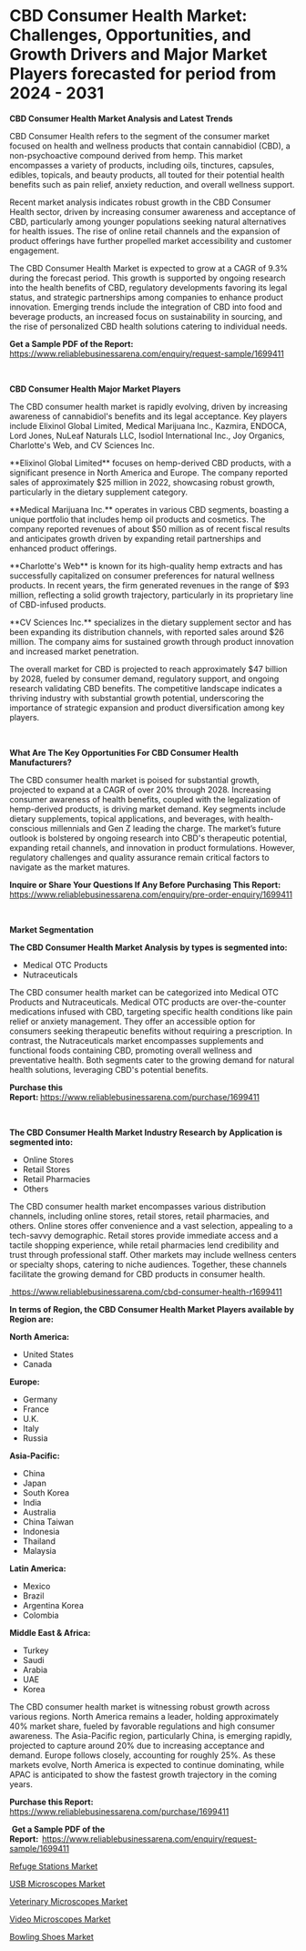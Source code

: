 <p><h1>CBD Consumer Health Market: Challenges, Opportunities, and Growth Drivers and Major Market Players forecasted for period from 2024 - 2031</h1></p><p><strong>CBD Consumer Health Market Analysis and Latest Trends</strong></p>
<p><p>CBD Consumer Health refers to the segment of the consumer market focused on health and wellness products that contain cannabidiol (CBD), a non-psychoactive compound derived from hemp. This market encompasses a variety of products, including oils, tinctures, capsules, edibles, topicals, and beauty products, all touted for their potential health benefits such as pain relief, anxiety reduction, and overall wellness support.</p><p>Recent market analysis indicates robust growth in the CBD Consumer Health sector, driven by increasing consumer awareness and acceptance of CBD, particularly among younger populations seeking natural alternatives for health issues. The rise of online retail channels and the expansion of product offerings have further propelled market accessibility and customer engagement.</p><p>The CBD Consumer Health Market is expected to grow at a CAGR of 9.3% during the forecast period. This growth is supported by ongoing research into the health benefits of CBD, regulatory developments favoring its legal status, and strategic partnerships among companies to enhance product innovation. Emerging trends include the integration of CBD into food and beverage products, an increased focus on sustainability in sourcing, and the rise of personalized CBD health solutions catering to individual needs.</p></p>
<p><strong>Get a Sample PDF of the Report:&nbsp;</strong> <a href="https://www.reliablebusinessarena.com/enquiry/request-sample/1699411?utm_campaign=1399&utm_medium=2&utm_source=Github&utm_content=ia&utm_term=20102024&utm_id=cbd-consumer-health">https://www.reliablebusinessarena.com/enquiry/request-sample/1699411</a></p>
<p>&nbsp;</p>
<p><strong>CBD Consumer Health Major Market Players</strong></p>
<p><p>The CBD consumer health market is rapidly evolving, driven by increasing awareness of cannabidiol's benefits and its legal acceptance. Key players include Elixinol Global Limited, Medical Marijuana Inc., Kazmira, ENDOCA, Lord Jones, NuLeaf Naturals LLC, Isodiol International Inc., Joy Organics, Charlotte's Web, and CV Sciences Inc.</p><p>**Elixinol Global Limited** focuses on hemp-derived CBD products, with a significant presence in North America and Europe. The company reported sales of approximately $25 million in 2022, showcasing robust growth, particularly in the dietary supplement category.</p><p>**Medical Marijuana Inc.** operates in various CBD segments, boasting a unique portfolio that includes hemp oil products and cosmetics. The company reported revenues of about $50 million as of recent fiscal results and anticipates growth driven by expanding retail partnerships and enhanced product offerings.</p><p>**Charlotte's Web** is known for its high-quality hemp extracts and has successfully capitalized on consumer preferences for natural wellness products. In recent years, the firm generated revenues in the range of $93 million, reflecting a solid growth trajectory, particularly in its proprietary line of CBD-infused products.</p><p>**CV Sciences Inc.** specializes in the dietary supplement sector and has been expanding its distribution channels, with reported sales around $26 million. The company aims for sustained growth through product innovation and increased market penetration.</p><p>The overall market for CBD is projected to reach approximately $47 billion by 2028, fueled by consumer demand, regulatory support, and ongoing research validating CBD benefits. The competitive landscape indicates a thriving industry with substantial growth potential, underscoring the importance of strategic expansion and product diversification among key players.</p></p>
<p>&nbsp;</p>
<p><strong>What Are The Key Opportunities For CBD Consumer Health Manufacturers?</strong></p>
<p><p>The CBD consumer health market is poised for substantial growth, projected to expand at a CAGR of over 20% through 2028. Increasing consumer awareness of health benefits, coupled with the legalization of hemp-derived products, is driving market demand. Key segments include dietary supplements, topical applications, and beverages, with health-conscious millennials and Gen Z leading the charge. The market’s future outlook is bolstered by ongoing research into CBD's therapeutic potential, expanding retail channels, and innovation in product formulations. However, regulatory challenges and quality assurance remain critical factors to navigate as the market matures.</p></p>
<p><strong>Inquire or Share Your Questions If Any Before Purchasing This Report:</strong> <a href="https://www.reliablebusinessarena.com/enquiry/pre-order-enquiry/1699411?utm_campaign=1399&utm_medium=2&utm_source=Github&utm_content=ia&utm_term=20102024&utm_id=cbd-consumer-health">https://www.reliablebusinessarena.com/enquiry/pre-order-enquiry/1699411</a></p>
<p>&nbsp;</p>
<p><strong>Market Segmentation</strong></p>
<p><strong>The CBD Consumer Health Market Analysis by types is segmented into:</strong></p>
<p><ul><li>Medical OTC Products</li><li>Nutraceuticals</li></ul></p>
<p><p>The CBD consumer health market can be categorized into Medical OTC Products and Nutraceuticals. Medical OTC products are over-the-counter medications infused with CBD, targeting specific health conditions like pain relief or anxiety management. They offer an accessible option for consumers seeking therapeutic benefits without requiring a prescription. In contrast, the Nutraceuticals market encompasses supplements and functional foods containing CBD, promoting overall wellness and preventative health. Both segments cater to the growing demand for natural health solutions, leveraging CBD's potential benefits.</p></p>
<p><strong>Purchase this Report:&nbsp;</strong><a href="https://www.reliablebusinessarena.com/purchase/1699411?utm_campaign=1399&utm_medium=2&utm_source=Github&utm_content=ia&utm_term=20102024&utm_id=cbd-consumer-health">https://www.reliablebusinessarena.com/purchase/1699411</a></p>
<p>&nbsp;</p>
<p><strong>The CBD Consumer Health Market Industry Research by Application is segmented into:</strong></p>
<p><ul><li>Online Stores</li><li>Retail Stores</li><li>Retail Pharmacies</li><li>Others</li></ul></p>
<p><p>The CBD consumer health market encompasses various distribution channels, including online stores, retail stores, retail pharmacies, and others. Online stores offer convenience and a vast selection, appealing to a tech-savvy demographic. Retail stores provide immediate access and a tactile shopping experience, while retail pharmacies lend credibility and trust through professional staff. Other markets may include wellness centers or specialty shops, catering to niche audiences. Together, these channels facilitate the growing demand for CBD products in consumer health.</p></p>
<p><a href="https://www.reliablebusinessarena.com/cbd-consumer-health-r1699411?utm_campaign=1399&utm_medium=2&utm_source=Github&utm_content=ia&utm_term=20102024&utm_id=cbd-consumer-health">&nbsp;https://www.reliablebusinessarena.com/cbd-consumer-health-r1699411</a></p>
<p><strong>In terms of Region, the CBD Consumer Health Market Players available by Region are:</strong></p>
<p>
    <p> <strong> North America: </strong>
        <ul>
            <li>United States</li>
            <li>Canada</li>
        </ul>
        </p> 
    <p> <strong> Europe: </strong>
        <ul>
            <li>Germany</li>
            <li>France</li>
            <li>U.K.</li>
            <li>Italy</li>
            <li>Russia</li>
        </ul>
        </p> 
    <p> <strong> Asia-Pacific: </strong>
        <ul>
            <li>China</li>
            <li>Japan</li>
            <li>South Korea</li>
            <li>India</li>
            <li>Australia</li>
            <li>China Taiwan</li>
            <li>Indonesia</li>
            <li>Thailand</li>
            <li>Malaysia</li>
        </ul>
        </p> 
    <p> <strong> Latin America: </strong>
        <ul>
            <li>Mexico</li>
            <li>Brazil</li>
            <li>Argentina Korea</li>
            <li>Colombia</li>
        </ul>
        </p> 
    <p> <strong> Middle East & Africa: </strong>
        <ul>
            <li>Turkey</li>
            <li>Saudi</li>
            <li>Arabia</li>
            <li>UAE</li>
            <li>Korea</li>
        </ul>
    </p>
    </p>
<p><p>The CBD consumer health market is witnessing robust growth across various regions. North America remains a leader, holding approximately 40% market share, fueled by favorable regulations and high consumer awareness. The Asia-Pacific region, particularly China, is emerging rapidly, projected to capture around 20% due to increasing acceptance and demand. Europe follows closely, accounting for roughly 25%. As these markets evolve, North America is expected to continue dominating, while APAC is anticipated to show the fastest growth trajectory in the coming years.</p></p>
<p><strong>Purchase this Report: </strong><a href="https://www.reliablebusinessarena.com/purchase/1699411?utm_campaign=1399&utm_medium=2&utm_source=Github&utm_content=ia&utm_term=20102024&utm_id=cbd-consumer-health">https://www.reliablebusinessarena.com/purchase/1699411</a></p>
<p>&nbsp;<strong>Get a Sample PDF of the Report:&nbsp;&nbsp;</strong><a href="https://www.reliablebusinessarena.com/enquiry/request-sample/1699411?utm_campaign=1399&utm_medium=2&utm_source=Github&utm_content=ia&utm_term=20102024&utm_id=cbd-consumer-health">https://www.reliablebusinessarena.com/enquiry/request-sample/1699411</a></p>
<p><strong></strong></p>
<p><p><a href="https://issuu.com/reportprime-2/docs/refuge-stations-market-size-2030.pp_88fe6ea44d3b0f?utm_campaign=1399&utm_medium=2&utm_source=Github&utm_content=ia&utm_term=20102024&utm_id=cbd-consumer-health">Refuge Stations Market</a></p><p><a href="https://www.linkedin.com/pulse/surfing-usb-microscopes-wave-riding-market-currents-2031-rezarch-n2jgc?utm_campaign=1399&utm_medium=2&utm_source=Github&utm_content=ia&utm_term=20102024&utm_id=cbd-consumer-health">USB Microscopes Market</a></p><p><a href="https://www.linkedin.com/pulse/veterinary-microscopes-market-report-product-type-end-use-application-abuuc?utm_campaign=1399&utm_medium=2&utm_source=Github&utm_content=ia&utm_term=20102024&utm_id=cbd-consumer-health">Veterinary Microscopes Market</a></p><p><a href="https://www.linkedin.com/pulse/video-microscopes-market-emerging-trends-future-prospects-period-spbdc?utm_campaign=1399&utm_medium=2&utm_source=Github&utm_content=ia&utm_term=20102024&utm_id=cbd-consumer-health">Video Microscopes Market</a></p><p><a href="https://github.com/tamvrosiya/Market-Research-Report-List-6/blob/main/bowling-shoes-market.md?utm_campaign=1399&utm_medium=2&utm_source=Github&utm_content=ia&utm_term=20102024&utm_id=cbd-consumer-health">Bowling Shoes Market</a></p></p>